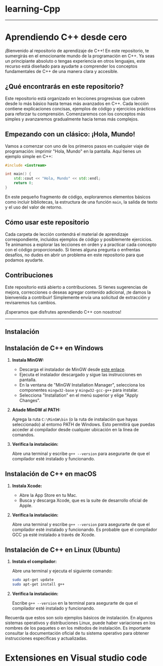 # learning-Cpp

---

# Aprendiendo C++ desde cero

¡Bienvenido al repositorio de aprendizaje de C++! En este repositorio, te sumergirás en el emocionante mundo de la programación en C++. Ya seas un principiante absoluto o tengas experiencia en otros lenguajes, este recurso está diseñado para ayudarte a comprender los conceptos fundamentales de C++ de una manera clara y accesible.

## ¿Qué encontrarás en este repositorio?

Este repositorio está organizado en lecciones progresivas que cubren desde lo más básico hasta temas más avanzados en C++. Cada lección contiene explicaciones concisas, ejemplos de código y ejercicios prácticos para reforzar tu comprensión. Comenzaremos con los conceptos más simples y avanzaremos gradualmente hacia temas más complejos.

## Empezando con un clásico: ¡Hola, Mundo!

Vamos a comenzar con uno de los primeros pasos en cualquier viaje de programación: imprimir "Hola, Mundo" en la pantalla. Aquí tienes un ejemplo simple en C++:

```cpp
#include <iostream>

int main() {
    std::cout << "Hola, Mundo" << std::endl;
    return 0;
}
```

En este pequeño fragmento de código, exploraremos elementos básicos como incluir bibliotecas, la estructura de una función `main`, la salida de texto y el uso del valor de retorno.

## Cómo usar este repositorio

Cada carpeta de lección contendrá el material de aprendizaje correspondiente, incluidos ejemplos de código y posiblemente ejercicios. Te animamos a explorar las lecciones en orden y a practicar cada concepto con el código proporcionado. Si tienes alguna pregunta o enfrentas desafíos, no dudes en abrir un problema en este repositorio para que podamos ayudarte.

## Contribuciones

Este repositorio está abierto a contribuciones. Si tienes sugerencias de mejora, correcciones o deseas agregar contenido adicional, ¡te damos la bienvenida a contribuir! Simplemente envía una solicitud de extracción y revisaremos tus cambios.

¡Esperamos que disfrutes aprendiendo C++ con nosotros!

---
 ## Instalación

## Instalación de C++ en Windows

1. **Instala MinGW:**

   - Descarga el instalador de MinGW desde [este enlace](https://osdn.net/projects/mingw/downloads/68260/mingw-get-setup.exe/).
   - Ejecuta el instalador descargado y sigue las instrucciones en pantalla.
   - En la ventana de "MinGW Installation Manager", selecciona los componentes `mingw32-base` y `mingw32-gcc-g++` para instalar.
   - Selecciona "Installation" en el menú superior y elige "Apply Changes".

2. **Añade MinGW al PATH:**

   Agrega la ruta `C:\MinGW\bin` (o la ruta de instalación que hayas seleccionado) al entorno PATH de Windows. Esto permitirá que puedas acceder al compilador desde cualquier ubicación en la línea de comandos.

3. **Verifica la instalación:**

   Abre una terminal y escribe `g++ --version` para asegurarte de que el compilador esté instalado y funcionando.

## Instalación de C++ en macOS

1. **Instala Xcode:**

   - Abre la App Store en tu Mac.
   - Busca y descarga Xcode, que es la suite de desarrollo oficial de Apple.

2. **Verifica la instalación:**

   Abre una terminal y escribe `g++ --version` para asegurarte de que el compilador esté instalado y funcionando. Es probable que el compilador GCC ya esté instalado a través de Xcode.

## Instalación de C++ en Linux (Ubuntu)

1. **Instala el compilador:**

   Abre una terminal y ejecuta el siguiente comando:

   ```bash
   sudo apt-get update
   sudo apt-get install g++
   ```

2. **Verifica la instalación:**

   Escribe `g++ --version` en la terminal para asegurarte de que el compilador esté instalado y funcionando.

Recuerda que estos son solo ejemplos básicos de instalación. En algunos sistemas operativos y distribuciones Linux, puede haber variaciones en los nombres de los paquetes o en los métodos de instalación. Es importante consultar la documentación oficial de tu sistema operativo para obtener instrucciones específicas y actualizadas.

# Extensiones en Visual studio code